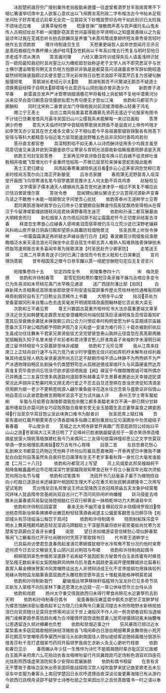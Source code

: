 <!-- { "loadSidebar": true } -->
　　冰胶楚舸歳将穷广陵别乗怜老翁殷勤来邀彊一往虚堂肴酒罗甘丰我病胃寒不下咽匕箸谩举叨席中主人欲客心意欢出以飞帛腾龙鸾刑政二字布楷法古今书帖未足观坐间杜子好弄笔诋讥前辈无全完一见寳踪天下妙稽首赞仰舌吻干如此别识已太险我不颂咏还应难
　　读黄莘秘校巻
　　嵇康昔弹广陵散商声髙与宫声缓托名山鬼未传人古桐纫丝丝不断一闻僵卧窃其音世间虽得能亦罕贤明以之知盛衰愚昧以之为妄诞顷年过我在芜城忽听长拍去欲嬾凤皇养雏飞未髙鸡鹜成羣翅终短龙章秀骨苦轻时继作五言须款款
　　赠许待制歳旦生旦
　　天厯重更端哲人兹命世尝闻月旦评况是髙阳裔椒花作夀杯爆火通炉桂穹及苍鹤尚以千年系曰惟五行秀复与明时契他日求老成不须从渭汭
　　答宣阗司理
　　六经义趣深传训或得失后人语虽浅辨识犹百一欧阳最知我初时且尚窒比以为橄榄廻甘始称逆老于文学人尚不即究悉冝乎与世士横尔遭诟唧誓将黙无言负暄方抱膝非非孰是是都莫荅问诘歳暮宣参军辞如鲍昭逸粲然倾明珠襃我颇过实便言楚江萍光彩侔旭日自慙流浪踪不得蒿芹匹复为苦硬句酬报彊把笔
　　答鹅湖长老绍元示太图
　　鹅湖有鹅吾不问鵞湖无鹅吾不疑道士须换黄庭经释子自明太辞噫嘻兮此意迥与山阴别我亦曽非逸少为
　　新韵曽子进早春
　　新雷歳旦发声严冰管寒销细滴檐花甲将看枝上拆蛇鳞不复地中潜黄河分派来应早白首归朝意自恬彊欲拟君为秀句便无才思似江淹
　　依韵和马都官齐少卿酬和
　　同时沈宋称二豪曽说龙门夺锦袍我对前流接清唱泰山轻重于鸿毛
　　赠江宁王髙士
　　自古江南风俗美喜君髙趣慕先贤药无逺近宁论报家有图书不计钱已住秦淮借风月遍寻吴国旧山川尘缨我系未能解每一来过驻画船
　　答萧渊少府巻
　　君先大夫临终时梦中尝赋晓寒歌骑龙跨鱼不是诞直对上帝传吟哦才如李贺天亦少冝其在世尤难多文章父子不相似君今平易祖袭那锢铁锦褧各有用髙下安得与等科大都精意与俗近笔力驱驾能逶迤野雉五色且非凤知时善鸣鸡若何
　　答孙直言都官巻
　　具深相割啗不如无勇人以诗而酬诗徒用多少均我言虽至简意切谁见亲汲井欲到深磨鉴欲尽尘寒泉与青铜光洁靡故新临觞报嘉贶醉语是天真
　　依韵王司封宝臣答巻
　　王家再见仲宣诗鱼目盈车换斗玑自媿不従灵蚌吐谁敎相并夜蟾飞暂増光价千金重终觉枯陈一芥微已屈至珍来弹雀恩蛇衘报此能希
　　髙士王君归建业
　　风雨起春寒乗湖晓帆送目看歩云心近茅家洞忽觉柳已青来时枝尚冻羡尔向江南正开新酿瓮
　　吕寺丞家膳
　　春雨薄无泥野苗青入俎深堂开画图飞鸟惊寒渚名笔今寂寥嘉賔竞推许主人何太勤不异具鸡黍
　　赵秘校见访
　　文学儒家子儒本通天人蟏蛸尚先喜吾党何迷津津亭一相过不笑复不嚬应此识恬泊曽匪慢尔賔
　　答张令巻
　　尝闻甥似舅似舅诗尤少古意得河源新声变春鸟读之不敢倦十未能一晓颠倒文字间使吾心扰扰
　　依韵答泰州王道粹学士见寄
　　君同黄鹄游海峤我学白云归帝乡已爱健翅自鼔舞谁怜孤影犹飘扬安得相从在霄汉于今留滞嗟絷缰欲随轻风挹君袂满野春雨生迷茫
　　依韵和孙浦二都官展墓由大明精舍而归
　　新松烟翠入衣巾雨后冈原不起尘霜露悲怀今正切曽非结客去寻春
　　拜垄忽生寒食心应縁春入感啼禽泪霑宿草根仍冻马立荒沙迹已深野老辍耕风料峭山房开昼日阴森归鞍却望原头路羃防轻烟物景沈
　　张圣民席上听张令弹琴
　　一听履霜霜满足再听緑水声縁谷我行日月【阙】春波嫩苔沙雨侵鱼目渔歌晩唱泛水来天浸沧浪光可掬坐中此意自弦生中郎五弄人难熟人知难熟独善弹弹拍未终脂驾速郑衞古来多喜闻卒章为我歌淇澳【时圣民赴齐少卿家防】
　　走笔送王琪
　　江南二月草靑青送子归时已满汀谁信而今有忠义秖知七日哭秦廷
　　宣司理饷蒸鹅
　　昔年相国笼之赠今日叅军饟以蒸一咀肥甘酬短句定应无复谤言兴









　　宛陵集卷四十五
　　钦定四库全书
　　宛陵集巻四十六　　　　宋　梅尧臣　撰
　　依韵和许待制春雪
　　密雪犯阳和寒阶覆短莎条牙摧不展鸟舌噤应多变令已为失易消如未苛桃花禹门水早晚见通波
　　送广西提刑潘比部【伯防】
　　白麻新拜大丞相黄纸首除南省郎欲使平刑安逺俗莫辞乗传歴炎荒桂林地险通椎髻阳朔峰奇削劔铓自有王门旧勲业且须稀作上书囊
　　大明寺平山堂
　　陆羽茶处为堂备宴娱冈形来自蜀山色去连吴毫发开明镜隂晴改画图翰林能忆否此景大梁无
　　次韵和王平甫见寄
　　尊王兴霸国古莫重齐桓仲尼书大法亦莫重更端文章革浮浇近世无如韩健笔走霹雳龙蛇奋潜蟠飏风何端倪鼓荡巨浸澜明珠及百怪容畜知旷寛其后渐衰微余袭犹未弹我朝三四公合力兴愤叹幸时构明堂愿为栌与栾期琢宗庙器愿备次玉玕谢公唱西都予预欧尹观乃复元和盛一变谁为难行将三十载衣被剧织纨后生喜成功往往舞朱干君家兄弟贤挺拔尤坚完譬彼登泰山孰辨云径盘忽在髙髙巅两腋犹插翰我久知子名曽未接子欢前者和君诗薄言慙儿肝淮南喜子来袖刺字未漫明日闻渡江留书特相安今又获嘉辞至味非咸酸
　　依韵和丁元珍见寄
　　我从江南来挂席江上正轻舟自行速不与风力竞乃省少时学彊勉无佳兴初如弄机杼未解布丝经利器昧其持或反授人柄及亲贤豪游所尚志已定不猒朝市喧不须山林静不为煦煦妍不为严严冰遇物理自畅区处剧操令仍类楚野筠忽从孤根逬便成翠琅玕久与风霜硬虽然达吾真谁复究毕竟世间忘坦涂尽欲求密径哂我是【阙】疎冝乎今蹭蹬蹭蹬诚可嗟所偶亦已并晩逢二三友喜饮恨多病道路何邅廻季秋越春孟平生景慕者邂逅出天幸接迹犹谓荣况此声顔并实慙寡时用又頋无奇行爱之不忍去自旦还至暝在昔浊世贤徒知清酒圣但用醉为娱一老少不更稍思桃源人翩尔乗鱼艇寻花逐水往岂念衰与盛歌讴非俗情山响自荅应以此谢君勤微言期略听衮衮不足为试共幽人评
　　泰州王学士寄车螯蛤蜊
　　车螯与月蛤寄自海陵郡谓我抱余醒江都多美醖老来饮不满一醉已闗分甘鲜虽所嗜易饫亦莫问娇女巧収殻燕脂合眉晕贫奁无金玉狼籍生恚忿妻孥喜食之婢妾困埽行当至京华耳目饱尘坌此味爽口难书为猒者训
　　张圣民席上赋红梅
　　吾家有嘉树红蘃开朝雾笑杏少清香鄙梅多俗趣江都别乗居似见句溪圃坐中勿苦疑结子看春暮
　　平山堂杂言
　　芜城之北大明寺辟堂开爽趣广而意厖欧阳公经始曰平山山之迤苍翠隔大江天清日明了了见峰岭已胜谢脁龊龊逺视于一窗亦笑炀帝造楼摘星放萤火锦帆落樯旗建杠我今乃来偶同二三友得句欲霜钟撞却思公之文字世莫双举酒一使长咽慢肌髙揭鼔腔万古有作心胷降
　　自感二首
　　左目忽昬花愁心乱剧麻文书都莫见药物近凭他眸子终何似形躯且愿嘉唯期一开泰再望日中雅我不嫌髭白白髭何自落虽然失丑衰将恐日疎薄有生无不老岁事看秋箨一身忧已大毫发谁能度【二月二十八日】
　　依韵和孙都官河上写望
　　河上风烟爱此邦吴艘越舸不相降鱼鯹矗矗桥边市花暗深深竹里窗蹴踘渐知寒食近秋千将立小鬟双年光取次须偷赏何用功名节与幢
　　依韵和试笔偶书
　　洗砚开书几拈毫喜子巢不为微物挠自向小栏敲已逐游丝末还縁翠叶梢因知生理大不必在重爻和张民朝谒建隆寺二次用写望试笔韵
　　荒台残垒旧名邦曽说王师此受降西汉衣冠拜原庙五天龙象护经窗蜀冈井味人犹品隋帝宫基阙尚双自古兴亡不须问风铃闲听响幡幢
　　跃马侵星去啼雅未出巢春裘风易裂従骑镫相敲红日双行柳黄金一抺梢乾坤功力大黙诵易中爻
　　依韵和许待制后园宴賔
　　春来无处不幽芳谁复樽前叹异乡绕榻绮罗观旧傍池桃杏照新妆柳条拂拂牵丝嫩蕊粉轻轻落酒香闻道主公偏爱客翻思当日醉莎场【宛邱城头有莎场临淄公每饮于其间】
　　依韵和许待制偶书
　　晓雨射船珠泻盘平明水上舞英残鬭鸡蹠恶轻泥湿调马蹄翻软土干深屋燕巢将欲补密房蚕蚁尚忧寒为言楚客甘蔬蔌白芷香牙长嫰
　　闺思
　　望日赤如橘游梁音信稀愁心常似醉春絮等闲飞江鳜看将烂芹牙吐尚微何时凭燕子寄取锦书归
　　代书寄王道粹学士
　　已具扁舟访使君忽逢春雨起淮濆花寒蛱蝶犹相守水冷鸳鸯不暂分况约他时来寄迹何须今日去论文解装无复山阴兴且对荆钗与布裙
　　依韵和许待制病起偶书
　　桐柳隂阴翠色参幔房深邃静于岩疾疑不是因蛇影方秘曽传白玉圅炼蜜有时蜂竞至坠羶无数蚁来衔女奚困触屛风响林鸟饥寻蠹木鹐趋吏喜闻开便閤舞姬排北翦春衫嘉賔入幕金樽抺贺客冲风席帽搀谈出古人非骋辩诗成王化不言谗提纲勿用铢铢较列局縁从物物监龙脑篆香盘屈曲虎头雕枕剔空嵌年逾五十惟躭易能格神明莫若諴
　　依韵和孙待制新栽竹
　　斸破烟丛带笋移映轩临槛特为冝龙孙巳见多奇节凤实新生入翠枝不向阮家林下集还思渭北水边窥一花一草公休咏惯作兰台侍从诗
　　依韵和戏题
　　扬州太守重交情我欲西归未得行寒食尚賖花水近妻孥煎去到天明
　　依韵和孙待制春日偶书
　　瓮面春醅压嫩蓝盘中鹅炙亦肥甘正宜醉梦轻为蝶苦怕酬诗密似蚕病起羊公方隠几归来陶令只乗篮河隄古木欣欣暗野水新秧拍拍渰巳向官资随分足莫将忠愤等闲谈况于世上诸般厌不作人间一例贪陋巷自知当退缩拥门谁解更趋参髙低趋向难为合冷暖情怀固饱谙勉意妻儿犹苟禄彊顔冠冕未抽簪唯公恩遇留连久频对樽罍也负慙
　　依韵和禁烟近事之什
　　狂风暴雨已频过近水棠棃着未多窈窕踏歌相把袂轻浮赌胜各飞堶闲牵白日游丝飏细蓦黄金舞带拖小苑芳菲花鬭蕊华堂嘲哳燕争窠西州骏马头如剥南国佳人颈似瑳结客追随倾画榼分朋游乐借青莎秋千竞打遗钿翠芍药将开翦缬罗我病乞求新火灸无心更听竹枝歌
　　依韵和春日见示
　　春雨嬾从年少狂一生憔悴为诗忙不能屑屑随时辈亦耻区区忆故郷白玉笛声亲府席六么花拍动衣香龙咽嘹喨留行月凤翼趋跄巧定场粉色酒容欢四座花光烛影照西墙虚荣浪防知多少安得如君展胏肠
　　依韵和偶书相留
　　在昔有言无不讐故于嘉咏岂冝休出奇吴国将能战探隠汉宫人戏吹笛梦来犹记曲爱歌老去未忘讴车中变服为秦客头上南冠学楚囚日永欢呼遗搏齿夜深谈论废更筹海陵已有从游约今欲西归且榜舟读邵不疑学士诗巻杜挺之忽来因出示之且伏髙致辄书一时之语以奉呈
